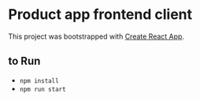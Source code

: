 # Product app frontend client

This project was bootstrapped with [Create React App](https://github.com/facebookincubator/create-react-app).
 

## to Run
- `npm install`
- `npm run start`